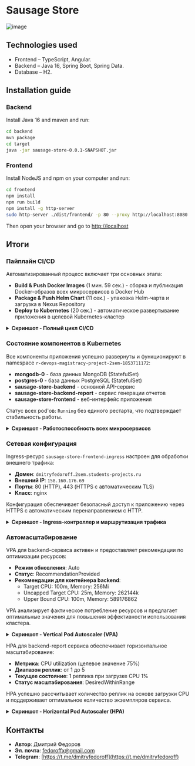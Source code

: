 # Sausage Store

![image](https://user-images.githubusercontent.com/9394918/121517767-69db8a80-c9f8-11eb-835a-e98ca07fd995.png)


## Technologies used

* Frontend – TypeScript, Angular.
* Backend  – Java 16, Spring Boot, Spring Data.
* Database – H2.

## Installation guide
### Backend

Install Java 16 and maven and run:

```bash
cd backend
mvn package
cd target
java -jar sausage-store-0.0.1-SNAPSHOT.jar
```

### Frontend

Install NodeJS and npm on your computer and run:

```bash
cd frontend
npm install
npm run build
npm install -g http-server
sudo http-server ./dist/frontend/ -p 80 --proxy http://localhost:8080
```

Then open your browser and go to [http://localhost](http://localhost)

## Итоги

### Пайплайн CI/CD

Автоматизированный процесс включает три основных этапа:
- **Build & Push Docker Images** (1 мин. 59 сек.) - сборка и публикация Docker-образов всех микросервисов в Docker Hub
- **Package & Push Helm Chart** (11 сек.) - упаковка Helm-чарта и загрузка в Nexus Repository
- **Deploy to Kubernetes** (20 сек.) - автоматическое развертывание приложения в целевой Kubernetes-кластер

<details>
<summary><b>Скриншот - Полный цикл CI/CD</b></summary>

![CI/CD Pipeline Execution](screenshots/screenshot_01.png)
</details>

### Состояние компонентов в Kubernetes

Все компоненты приложения успешно развернуты и функционируют в namespace `r-devops-magistracy-project-2sem-1853711172`:
- **mongodb-0** - база данных MongoDB (StatefulSet)
- **postgres-0** - база данных PostgreSQL (StatefulSet)
- **sausage-store-backend** - основной API-сервис
- **sausage-store-backend-report** - сервис генерации отчетов
- **sausage-store-frontend** - веб-интерфейс приложения

Статус всех pod'ов: `Running` без единого рестарта, что подтверждает стабильность работы.

<details>
<summary><b>Скриншот - Работоспособность всех микросервисов</b></summary>

![Kubernetes Pods Status](screenshots/screenshot_02.png)
</details>

### Сетевая конфигурация

Ingress-ресурс `sausage-store-frontend-ingress` настроен для обработки внешнего трафика:
- **Домен**: `dmitryfedoroff.2sem.students-projects.ru`
- **Внешний IP**: `158.160.176.69`
- **Порты**: 80 (HTTP), 443 (HTTPS с автоматическим TLS)
- **Класс**: nginx

Конфигурация обеспечивает безопасный доступ к приложению через HTTPS с автоматическим перенаправлением с HTTP.

<details>
<summary><b>Скриншот - Ingress-контроллер и маршрутизация трафика</b></summary>

![Ingress Configuration](screenshots/screenshot_03.png)
</details>

### Автомасштабирование

VPA для backend-сервиса активен и предоставляет рекомендации по оптимизации ресурсов:
- **Режим обновления**: Auto
- **Статус**: RecommendationProvided
- **Рекомендации для контейнера backend**:
  - Target CPU: 100m, Memory: 256Mi
  - Uncapped Target CPU: 25m, Memory: 262144k
  - Upper Bound CPU: 100m, Memory: 589176862

VPA анализирует фактическое потребление ресурсов и предлагает оптимальные значения для повышения эффективности использования кластера.

<details>
<summary><b>Скриншот - Vertical Pod Autoscaler (VPA)</b></summary>

![VPA Recommendations](screenshots/screenshot_04.png)
</details>

HPA для backend-report сервиса обеспечивает горизонтальное масштабирование:
- **Метрика**: CPU utilization (целевое значение 75%)
- **Диапазон реплик**: от 1 до 5
- **Текущее состояние**: 1 реплика при загрузке CPU 1%
- **Статус масштабирования**: DesiredWithinRange

HPA успешно рассчитывает количество реплик на основе загрузки CPU и поддерживает оптимальное количество экземпляров сервиса.

<details>
<summary><b>Скриншот - Horizontal Pod Autoscaler (HPA)</b></summary>

![HPA Status](screenshots/screenshot_05.png)
</details>

## Контакты

- **Автор**: Дмитрий Федоров
- **Эл. почта**: [fedoroffx@gmail.com](mailto:fedoroffx@gmail.com)
- **Telegram**: [https://t.me/dmitryfedoroff](https://t.me/dmitryfedoroff)